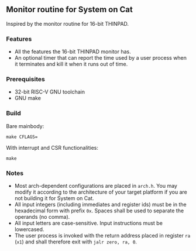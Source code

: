 ## Monitor routine for System on Cat

Inspired by the monitor routine for 16-bit THINPAD.

### Features
* All the features the 16-bit THINPAD monitor has.
* An optional timer that can report the time used by a user process when it terminates and kill it when it runs out of time.

### Prerequisites

* 32-bit RISC-V GNU toolchain
* GNU make

### Build

Bare mainbody:
```
make CFLAGS=   
```

With interrupt and CSR functionalities:
```
make
```

### Notes

* Most arch-dependent configurations are placed in `arch.h`. You may modify it according to the architecture of your target platform if you are not building it for System on Cat.
* All input integers (including immediates and register ids) must be in the hexadecimal form with prefix `0x`. Spaces shall be used to separate the operands (no comma).
* All input letters are case-sensitive. Input instructions must be lowercased.
* The user process is invoked with the return address placed in register `ra` (`x1`) and shall therefore exit with `jalr zero, ra, 0`.

